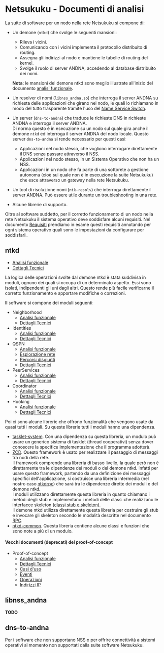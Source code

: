 # Netsukuku - Documenti di analisi

La suite di software per un nodo nella rete Netsukuku si compone di:

*   Un demone (`ntkd`) che svolge le seguenti mansioni:

    *   Rileva i vicini.
    *   Comunicando con i vicini implementa il protocollo distribuito di routing.
    *   Assegna gli indirizzi al nodo e mantiene le tabelle di routing del kernel.
    *   Svolge il ruolo di server ANDNA, accedendo al database distribuito dei nomi.

    **Nota**: le mansioni del demone ntkd sono meglio illustrate all'inizio del documento
    [analisi funzionale](DemoneNTKD/AnalisiFunzionale.md).

*   Un resolver di nomi (`libnss_andna.so`) che interroga il server ANDNA su richiesta delle applicazioni che
    girano nel nodo, le quali lo richiamano in modo del tutto trasparente tramite l'uso del
    [Name Service Switch](https://en.wikipedia.org/wiki/Name_Service_Switch).

*   Un server (`dns-to-andna`) che traduce le richieste DNS in richieste ANDNA e interroga il server ANDNA.  
    Di norma questo è in esecuzione su un nodo sul quale gira anche il demone `ntkd` ed interroga il
    server ANDNA del nodo locale. Questo server `dns-to-andna` si rende necessario per questi casi:

    *   Applicazioni nel nodo stesso, che vogliono interrogare direttamente il DNS senza passare attraverso il NSS.
    *   Applicazioni nel nodo stesso, in un Sistema Operativo che non ha un NSS.
    *   Applicazioni in un nodo che fa parte di una sottorete a gestione autonoma (cioè sul quale non è in
        esecuzione la suite Netsukuku) che esce attraverso un gateway nella rete Netsukuku.

*   Un tool di risoluzione nomi (`ntk-resolv`) che interroga direttamente il server ANDNA. Può essere utile durante
    un troubleshooting in una rete.

*   Alcune librerie di supporto.

Oltre al software suddetto, per il corretto funzionamento di un nodo nella rete Netsukuku il sistema operativo
deve soddisfare alcuni requisiti. Nel documento [Requisiti](Sistema/Requisiti.md) prendiamo in
esame questi requisiti annotando per ogni sistema operativo quali sono le impostazioni da configurare per soddisfarli.

## ntkd

*   [Analisi funzionale](DemoneNTKD/AnalisiFunzionale.md)
*   [Dettagli Tecnici](DemoneNTKD/DettagliTecnici.md)

La logica delle operazioni svolte dal demone ntkd è stata suddivisa in moduli, ognuno dei quali si occupa di un
determinato aspetto. Essi sono isolati, indipendenti gli uni dagli altri. Questo rende più facile verificarne
il corretto funzionamento e apportare modifiche o correzioni.

Il software si compone dei moduli seguenti:

*   Neighborhood
    *   [Analisi funzionale](ModuloNeighborhood/AnalisiFunzionale.md)
    *   [Dettagli Tecnici](ModuloNeighborhood/DettagliTecnici.md)
*   Identities
    *   [Analisi funzionale](ModuloIdentities/AnalisiFunzionale.md)
    *   [Dettagli Tecnici](ModuloIdentities/DettagliTecnici.md)
*   QSPN
    *   [Analisi funzionale](ModuloQspn/AnalisiFunzionale.md)
    *   [Esplorazione rete](ModuloQspn/EsplorazioneRete.md)
    *   [Percorsi disgiunti](ModuloQspn/PercorsiDisgiunti.md)
    *   [Dettagli Tecnici](ModuloQspn/DettagliTecnici.md)
*   PeerServices
    *   [Analisi funzionale](ModuloPeers/AnalisiFunzionale.md)
    *   [Dettagli Tecnici](ModuloPeers/DettagliTecnici.md)
*   Coordinator
    *   [Analisi funzionale](ModuloCoordinator/AnalisiFunzionale.md)
    *   [Dettagli Tecnici](ModuloCoordinator/DettagliTecnici.md)
*   Hooking
    *   [Analisi funzionale](ModuloHooking/AnalisiFunzionale.md)
    *   [Dettagli Tecnici](ModuloHooking/DettagliTecnici.md)

Poi ci sono alcune librerie che offrono funzionalità che vengono usate da quasi tutti i moduli. Su queste librerie
tutti i moduli hanno una dipendenza.

*   [tasklet-system](Librerie/TaskletSystem.md). Con una dipendenza su questa libreria, un modulo può usare un generico sistema di
    tasklet (thread cooperativi) senza dover conoscere la specifica implementazione che il programma
    adotterà.
*   [ZCD](Librerie/ZCD.md). Questo framework è usato per realizzare il passaggio di messaggi tra nodi della rete.  
    Il framework comprende una libreria di basso livello, la quale però non è direttamente tra le dipendenze dei moduli
    o del demone ntkd. Infatti per usare questo framework, partendo da una definizione dei messaggi specifici
    dell'applicazione, si costruisce una libreria intermedia
    (nel nostro caso [ntkdrpc](https://github.com/lukisi/ntkdrpc/blob/master/build_sources/interfaces.rpcidl))
    che sarà tra le dipendenze dirette dei moduli e del demone ntkd.  
    I moduli utilizzano direttamente questa libreria in quanto chiamano i metodi degli stub e implementano i
    metodi delle classi che realizzano le interfacce skeleton
    ([classi stub e skeleton](https://en.wikipedia.org/wiki/Distributed_object_communication#Class_stubs_and_skeletons)).  
    Il demone ntkd utilizza direttamente questa libreria per costruire gli stub e invocare gli skeleton
    secondo le modalità descritte nel documento [RPC](DemoneNTKD/RPC.md).
*   [ntkd-common](Librerie/Common.md). Questa libreria contiene alcune classi e funzioni che sono note a più di un
    modulo.

#### Vecchi documenti (deprecati) del proof-of-concept

*   Proof-of-concept
    *   [Analisi funzionale](Proof/AnalisiFunzionale.md)
    *   [Dettagli Tecnici](Proof/DettagliTecnici.md)
    *   [Casi d'uso](Proof/UseCases.md)
    *   [Eventi](Proof/Eventi.md)
    *   [Operazioni](Proof/DettagliOperazioni1.md)
    *   [Indirizzi IP](Proof/IndirizziIP.md)

## libnss_andna

**TODO**

## dns-to-andna

Per i software che non supportano NSS o per offrire connettività a sistemi operativi al momento non supportati
dalla suite software Netsukuku.

